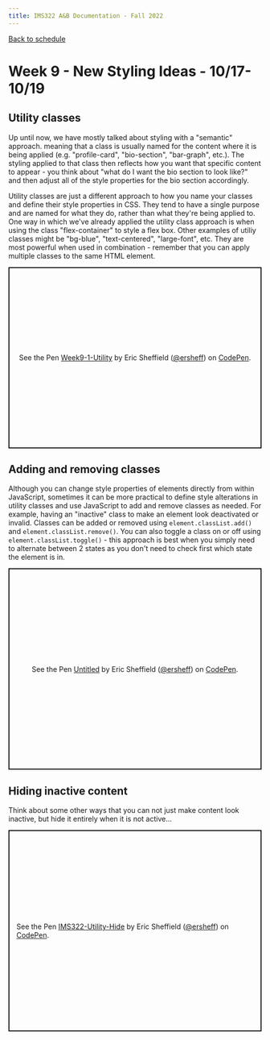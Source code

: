 ```yaml
---
title: IMS322 A&B Documentation - Fall 2022
---
```


[Back to schedule](index.md)  

# Week 9 - New Styling Ideas - 10/17-10/19

## Utility classes
Up until now, we have mostly talked about styling with a "semantic" approach. meaning that a class is usually named for the content where it is being applied (e.g. "profile-card", "bio-section", "bar-graph", etc.). The styling applied to that class then reflects how you want that specific content to appear - you think about "what do I want the bio section to look like?" and then adjust all of the style properties for the bio section accordingly.  

Utility classes are just a different approach to how you name your classes and define their style properties in CSS. They tend to have a single purpose and are named for what they do, rather than what they're being applied to. One way in which we've already applied the utility class approach is when using the class "flex-container" to style a flex box. Other examples of utiliy classes might be "bg-blue", "text-centered", "large-font", etc. They are most powerful when used in combination - remember that you can apply multiple classes to the same HTML element.

<p class="codepen" data-height="360" data-theme-id="dark" data-default-tab="css,result" data-slug-hash="mdLaaNP" data-editable="true" data-user="ersheff" style="height: 360px; box-sizing: border-box; display: flex; align-items: center; justify-content: center; border: 2px solid; margin: 1em 0; padding: 1em;">
  <span>See the Pen <a href="https://codepen.io/ersheff/pen/mdLaaNP">
  Week9-1-Utility</a> by Eric Sheffield (<a href="https://codepen.io/ersheff">@ersheff</a>)
  on <a href="https://codepen.io">CodePen</a>.</span>
</p>
<script async src="https://cpwebassets.codepen.io/assets/embed/ei.js"></script>


## Adding and removing classes
Although you can change style properties of elements directly from within JavaScript, sometimes it can be more practical to define style alterations in utility classes and use JavaScript to add and remove classes as needed. For example, having an "inactive" class to make an element look deactivated or invalid. Classes can be added or removed using `element.classList.add()` and `element.classList.remove()`. You can also toggle a class on or off using `element.classList.toggle()` - this approach is best when you simply need to alternate between 2 states as you don't need to check first which state the element is in.

<p class="codepen" data-height="400" data-theme-id="dark" data-default-tab="css,result" data-slug-hash="JjvwxGg" data-editable="true" data-user="ersheff" style="height: 400px; box-sizing: border-box; display: flex; align-items: center; justify-content: center; border: 2px solid; margin: 1em 0; padding: 1em;">
  <span>See the Pen <a href="https://codepen.io/ersheff/pen/JjvwxGg">
  Untitled</a> by Eric Sheffield (<a href="https://codepen.io/ersheff">@ersheff</a>)
  on <a href="https://codepen.io">CodePen</a>.</span>
</p>
<script async src="https://cpwebassets.codepen.io/assets/embed/ei.js"></script>


## Hiding inactive content
Think about some other ways that you can not just make content look inactive, but hide it entirely when it is not active...
<p class="codepen" data-height="400" data-default-tab="html,result" data-slug-hash="gOzZqGR" data-editable="true" data-user="ersheff" style="height: 400px; box-sizing: border-box; display: flex; align-items: center; justify-content: center; border: 2px solid; margin: 1em 0; padding: 1em;">
  <span>See the Pen <a href="https://codepen.io/ersheff/pen/gOzZqGR">
  IMS322-Utility-Hide</a> by Eric Sheffield (<a href="https://codepen.io/ersheff">@ersheff</a>)
  on <a href="https://codepen.io">CodePen</a>.</span>
</p>
<script async src="https://cpwebassets.codepen.io/assets/embed/ei.js"></script>